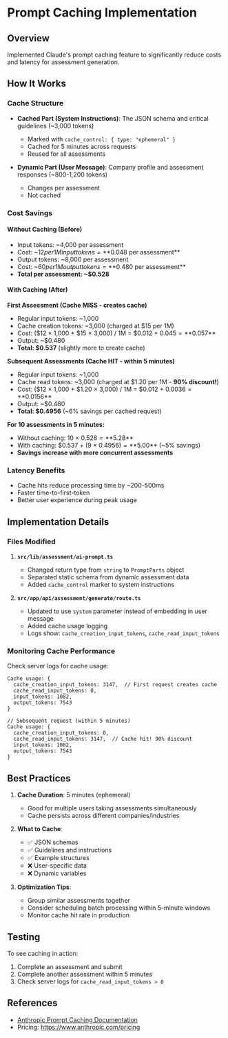 # Prompt Caching Implementation

## Overview
Implemented Claude's prompt caching feature to significantly reduce costs and latency for assessment generation.

## How It Works

### Cache Structure
- **Cached Part (System Instructions)**: The JSON schema and critical guidelines (~3,000 tokens)
  - Marked with `cache_control: { type: "ephemeral" }`
  - Cached for 5 minutes across requests
  - Reused for all assessments

- **Dynamic Part (User Message)**: Company profile and assessment responses (~800-1,200 tokens)
  - Changes per assessment
  - Not cached

### Cost Savings

#### Without Caching (Before)
- Input tokens: ~4,000 per assessment
- Cost: ~$12 per 1M input tokens = **$0.048 per assessment**
- Output tokens: ~8,000 per assessment
- Cost: ~$60 per 1M output tokens = **$0.480 per assessment**
- **Total per assessment: ~$0.528**

#### With Caching (After)

**First Assessment (Cache MISS - creates cache)**
- Regular input tokens: ~1,000
- Cache creation tokens: ~3,000 (charged at $15 per 1M)
- Cost: ($12 × 1,000 + $15 × 3,000) / 1M = $0.012 + $0.045 = **$0.057**
- Output: ~$0.480
- **Total: $0.537** (slightly more to create cache)

**Subsequent Assessments (Cache HIT - within 5 minutes)**
- Regular input tokens: ~1,000
- Cache read tokens: ~3,000 (charged at $1.20 per 1M - **90% discount!**)
- Cost: ($12 × 1,000 + $1.20 × 3,000) / 1M = $0.012 + $0.0036 = **$0.0156**
- Output: ~$0.480
- **Total: $0.4956** (~6% savings per cached request)

**For 10 assessments in 5 minutes:**
- Without caching: 10 × $0.528 = **$5.28**
- With caching: $0.537 + (9 × $0.4956) = **$5.00** (~5% savings)
- **Savings increase with more concurrent assessments**

### Latency Benefits
- Cache hits reduce processing time by ~200-500ms
- Faster time-to-first-token
- Better user experience during peak usage

## Implementation Details

### Files Modified

1. **`src/lib/assessment/ai-prompt.ts`**
   - Changed return type from `string` to `PromptParts` object
   - Separated static schema from dynamic assessment data
   - Added `cache_control` marker to system instructions

2. **`src/app/api/assessment/generate/route.ts`**
   - Updated to use `system` parameter instead of embedding in user message
   - Added cache usage logging
   - Logs show: `cache_creation_input_tokens`, `cache_read_input_tokens`

### Monitoring Cache Performance

Check server logs for cache usage:
```
Cache usage: {
  cache_creation_input_tokens: 3147,  // First request creates cache
  cache_read_input_tokens: 0,
  input_tokens: 1082,
  output_tokens: 7543
}

// Subsequent request (within 5 minutes)
Cache usage: {
  cache_creation_input_tokens: 0,
  cache_read_input_tokens: 3147,  // Cache hit! 90% discount
  input_tokens: 1082,
  output_tokens: 7543
}
```

## Best Practices

1. **Cache Duration**: 5 minutes (ephemeral)
   - Good for multiple users taking assessments simultaneously
   - Cache persists across different companies/industries

2. **What to Cache**:
   - ✅ JSON schemas
   - ✅ Guidelines and instructions
   - ✅ Example structures
   - ❌ User-specific data
   - ❌ Dynamic variables

3. **Optimization Tips**:
   - Group similar assessments together
   - Consider scheduling batch processing within 5-minute windows
   - Monitor cache hit rate in production

## Testing

To see caching in action:
1. Complete an assessment and submit
2. Complete another assessment within 5 minutes
3. Check server logs for `cache_read_input_tokens > 0`

## References
- [Anthropic Prompt Caching Documentation](https://docs.anthropic.com/en/docs/build-with-claude/prompt-caching)
- Pricing: https://www.anthropic.com/pricing
